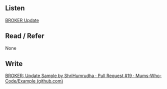 ## Listen
[BROKER Update](https://youtu.be/drubg7UHPlg)

## Read / Refer
None

## Write
[BROKER: Update Sample by ShriHumrudha · Pull Request #19 · Mums-Who-Code/Example (github.com)](https://github.com/Mums-Who-Code/Example/pull/19)
